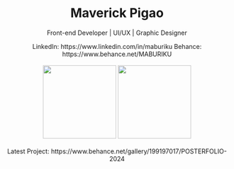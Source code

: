 <h1 align="center"> Maverick Pigao </h1> 
<p align="center"> Front-end Developer | UI/UX | Graphic Designer<p>

<div align="center">
  <span>LinkedIn: https://www.linkedin.com/in/maburiku</span>
  <span>Behance: https://www.behance.net/MABURIKU</span>
</div>

<br/>
<div align="center">
  <img height="165px" src="https://github-readme-stats.vercel.app/api?username=MABURIKU&show_icons=true&bg_color=75,252525,3F4E5A&title_color=00FF8A&icon_color=00FF8A&text_color=f5f5f5&hide_border=true&rank_icon=percentile"/>
  <img height="165px" src="https://streak-stats.demolab.com?user=MABURIKU&background=75,252525,3F4E5A&currStreakLabel=00FF8A&currStreakNum=f5f5f5&sideNums=f5f5f5&sideLabels=00FF8A&dates=f5f5f5&fire=00FF8A&ring=00FF8A&hide_border=true"/>
</div>

<br/>

<div align="center">Latest Project: https://www.behance.net/gallery/199197017/POSTERFOLIO-2024</div>
